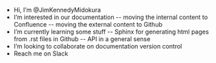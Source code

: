 - Hi, I’m @JimKennedyMidokura
- I’m interested in our documentation
-- moving the internal content to Confluence
-- moving the external content to Github
- I’m currently learning some stuff
-- Sphinx for generating html pages from .rst files in Github
-- API in a general sense
- I’m looking to collaborate on documentation version control
- Reach me on Slack
